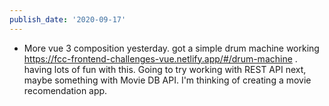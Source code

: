 ```yaml
---
publish_date: '2020-09-17'
---
```

- More vue 3 composition yesterday. got a simple drum machine working https://fcc-frontend-challenges-vue.netlify.app/#/drum-machine . having lots of fun with this. Going to try working with REST API next, maybe something with Movie DB API. I'm thinking of creating a movie recomendation app.

